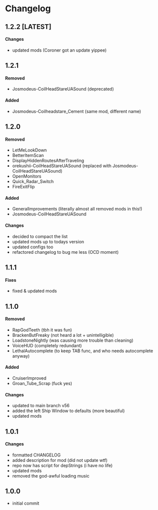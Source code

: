 # Changelog

## 1.2.2 [LATEST]

#### Changes

- updated mods (Coroner got an update yippee)

## 1.2.1

#### Removed

- Josmodeus-CoilHeadStareUASound (deprecated)

#### Added

- Josmodeus-Coilheadstare_Cement (same mod, different name)

## 1.2.0

#### Removed

- LetMeLookDown
- BetterItemScan
- DisplayHiddenRoutesAfterTraveling
- orekushii-CoilHeadStareUASound (replaced with Josmodeus-CoilHeadStareUASound)
- OpenMonitors
- Quick_Radar_Switch
- FireExitFlip

#### Added

- GeneralImprovements (literally almost all removed mods in this!)
- Josmodeus-CoilHeadStareUASound

#### Changes

- decided to compact the list
- updated mods up to todays version
- updated configs too
- refactored changelog to bug me less (OCD moment)

## 1.1.1

#### Fixes

- fixed & updated mods

## 1.1.0

#### Removed

- RapGodTeeth (tbh it was fun)
- BrackenButFreaky (not heard a lot + unintelligible)
- LoadstoneNightly (was causing more trouble than cleaning)
- VoiceHUD (completely redundant)
- LethalAutocomplete (to keep TAB func, and who needs autocomplete anyway)

#### Added

- CruiserImproved
- Groan_Tube_Scrap (fuck yes)

#### Changes

- updated to main branch v56
- added the left Ship Window to defaults (more beautiful)
- updated mods

## 1.0.1

#### Changes

- formatted CHANGELOG
- added description for mod (did not update wtf)
- repo now has script for depStrings (i have no life)
- updated mods
- removed the god-awful loading music

## 1.0.0

- initial commit
